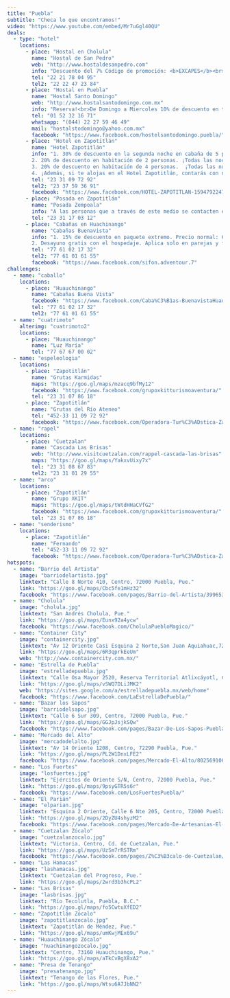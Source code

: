 ```yaml
---
title: "Puebla"
subtitle: "Checa lo que encontramos!"
video: "https://www.youtube.com/embed/Mr7uGgl40QU"
deals:
  - type: "hotel"
    locations:
      - place: "Hostal en Cholula"
        name: "Hostal de San Pedro"
        web: "http://www.hostaldesanpedro.com"
        info: "Descuento del 7% Código de promoción: <b>EXCAPES</b><br>Reserva!"
        tel: "22 21 78 04 95"
        tel2: "22 22 47 23 84"
      - place: "Hostal en Puebla"
        name: "Hostal Santo Domingo"
        web: "http://www.hostalsantodomingo.com.mx"
        info: "Reserva!<br>De Domingo a Miercoles 10% de descuento en todas las habitaciones privadas."
        tel: "01 52 32 16 71"
        whatsapp: "(044) 22 27 59 46 49"
        mail: "hostalstodomingo@yahoo.com.mx"
        facebook: "https://www.facebook.com/hostelsantodomingo.puebla/"
      - place: "Hotel en Zapotitlán"
        name: "Hotel Zapotitlán"
        info: "1. 30% de descuento en la segunda noche en cabaña de 5 personas. Además, si pagas por anticipado, se aplica un ¡10% de descuento extra!<br>
        2. 20% de descuento en habitación de 2 personas. ¡Todas las noches! Precio normal: $320; precio Excapes: $256. <br>
        3. 20% de descuento en habitación de 4 personas.  ¡Todas las noches de verano! Precio normal: $500; Precio Excapes: $400. <br>
        4. ¡Además, si te alojas en el Hotel Zapotitlán, contarás con numerosos descuentos en actividades turísticas, rutas guiadas, restaurantes y en la entrada a las Grutas Karmidas! "
        tel: "23 3­1 09­ 72 ­92"
        tel2: "23 3­7 59­ 36­ 91"
        facebook: "https://www.facebook.com/HOTEL-ZAPOTITLAN-1594792247463869/"
      - place: "Posada en Zapotitlán"
        name: "Posada Zempoala"
        info: "A las personas que a través de este medio se contacten el mes de mayo del 2016, el costo por persona será de $100.00 por noche con el código Excapes."
        tel: "23 31 17 03 12"
      - place: "Cabañas en Huachinango"
        name: "Cabañas Buenavista"
        info: "1. 15% de descuento en paquete extremo. Precio normal: 600$. Precio Excapes: 510$. ¡Llama e infórmate sobre el contenido del paquete!
        2. Desayuno gratis con el hospedaje. Aplica solo en parejas y familias."
        tel: "77 61 02 17 32"
        tel2: "77 61 01 61 55"
        facebook: "https://www.facebook.com/sifon.adventour.7"
challenges:
  - name: "caballo"
    locations:
      - place: "Huauchinango"
        name: "Cabañas Buena Vista"
        facebook: "https://www.facebook.com/Caba%C3%B1as-BuenavistaHuauchinango-236830259716292/"
        tel: "77 61 02 17 32"
        tel2: "77 61 01 61 55"
  - name: "cuatrimoto"
    alterimg: "cuatrimoto2"
    locations:
      - place: "Huauchinango"
        name: "Luz María"
        tel: "77 67 67 00 02"
  - name: "espeleologia"
    locations:
      - place: "Zapotitlán"
        name: "Grutas Karmidas"
        maps: "https://goo.gl/maps/mzacq9bfMy12"
        facebook: "https://www.facebook.com/grupoxkitturismoaventura/"
        tel: "23 31 07 86 18"
      - place: "Zapotitlán"
        name: "Grutas del Río Ateneo"
        tel: "452-33 11 09 72 92"
        facebook: "https://www.facebook.com/Operadora-Tur%C3%ADstica-Zapotitl%C3%A1n-165228227186839/"
  - name: "rapel"
    locations:
      - place: "Cuetzalan"
        name: "Cascada Las Brisas"
        web: "http://www.visitcuetzalan.com/rappel-cascada-las-brisas"
        maps: "https://goo.gl/maps/YakxvUixy7x"
        tel: "23 31 08 67 83"
        tel2: "23 31 01 29 55"
  - name: "arco"
    locations:
      - place: "Zapotitlán"
        name: "Grupo XKIT"
        maps: "https://goo.gl/maps/tWtdHHaCVfG2"
        facebook: "https://www.facebook.com/grupoxkitturismoaventura/"
        tel: "23 31 07 86 18"
  - name: "senderismo"
    locations:
      - place: "Zapotitlán"
        name: "Fernando"
        tel: "452-33 11 09 72 92"
        facebook: "https://www.facebook.com/Operadora-Tur%C3%ADstica-Zapotitl%C3%A1n-165228227186839/"
hotspots:
  - name: "Barrio del Artista"
    image: "barriodelartista.jpg"
    linktext: "Calle 8 Norte 410, Centro, 72000 Puebla, Pue."
    link: "https://goo.gl/maps/Cbc5fe1mHz32"
    facebook: "https://www.facebook.com/pages/Barrio-del-Artista/399653390070888"
  - name: "Cholula"
    image: "cholula.jpg"
    linktext: "San Andrés Cholula, Pue."
    link: "https://goo.gl/maps/Eunx92a4ycw"
    facebook: "https://www.facebook.com/CholulaPuebloMagico/"
  - name: "Container City"
    image: "containercity.jpg"
    linktext: "Av 12 Oriente Casi Esquina 2 Norte,San Juan Aquiahuac,72810 Tlaxcalancingo, Pue."
    link: "https://goo.gl/maps/6R3qprkEeUm"
    web: "http://www.containercity.com.mx/"
  - name: "Estrella de Puebla"
    image: "estrelladepuebla.jpg"
    linktext: "Calle Osa Mayor 2520, Reserva Territorial Atlixcáyotl, Centros Comerciales Desarrollo Atlixcayotl, 72190 Puebla, Pue."
    link: "https://goo.gl/maps/vSWQ7DLiJMK2"
    web: "https://sites.google.com/a/estrelladepuebla.mx/web/home"
    facebook: "https://www.facebook.com/LaEstrellaDePuebla/"
  - name: "Bazar los Sapos"
    image: "barriodelsapo.jpg"
    linktext: "Calle 6 Sur 309, Centro, 72000 Puebla, Pue."
    link: "https://goo.gl/maps/GGJpJsjkSQw"
    facebook: "https://www.facebook.com/pages/Bazar-De-Los-Sapos-Puebla/864602130249477"
  - name: "Mercado del Alto"
    image: "mercadodelalto.jpg"
    linktext: "Av 14 Oriente 1208, Centro, 72290 Puebla, Pue."
    link: "https://goo.gl/maps/PL2W1DnxLFE2"
    facebook: "https://www.facebook.com/pages/Mercado-El-Alto/802569106473613"
  - name: "Los Fuertes"
    image: "losfuertes.jpg"
    linktext: "Ejércitos de Oriente S/N, Centro, 72000 Puebla, Pue."
    link: "https://goo.gl/maps/9psyGTR5s6r"
    facebook: "https://www.facebook.com/LosFuertesPuebla/"
  - name: "El Parián"
    image: "elparian.jpg"
    linktext: "Esquina 2 Oriente, Calle 6 Nte 205, Centro, 72000 Puebla, Pue."
    link: "https://goo.gl/maps/2DyZU4shyzM2"
    facebook: "https://www.facebook.com/pages/Mercado-De-Artesanias-El-Parian/280555548643551"
  - name: "Cuetzalan Zócalo"
    image: "cuetzalanzocalo.jpg"
    linktext: "Victoria, Centro, Cd. de Cuetzalan, Pue."
    link: "https://goo.gl/maps/UzSm7rRSTRm"
    facebook: "https://www.facebook.com/pages/Z%C3%B3calo-de-Cuetzalan/211795092178860"
  - name: "Las Hamacas"
    image: "lashamacas.jpg"
    linktext: "Cuetzalan del Progreso, Pue."
    link: "https://goo.gl/maps/2wrd3b3hcPL2"
  - name: "Las Brisas"
    image: "lasbrisas.jpg"
    linktext: "Río Tecolutla, Puebla, B.C."
    link: "https://goo.gl/maps/fo5CwtuXfED2"
  - name: "Zapotitlán Zócalo"
    image: "zapotitlanzocalo.jpg"
    linktext: "Zapotitlán de Méndez, Pue."
    link: "https://goo.gl/maps/umKwjMEx69u"
  - name: "Huauchinango Zócalo"
    image: "huachinangozocalo.jpg"
    linktext: "Centro, 73160 Huauchinango, Pue."
    link: "https://goo.gl/maps/aTkCvBgX8xA2"
  - name: "Presa de Tenango"
    image: "presatenango.jpg"
    linktext: "Tenango de las Flores, Pue."
    link: "https://goo.gl/maps/Wtsu6A7JbNN2"
---
```

